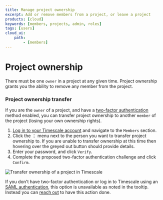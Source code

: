 ```yaml
---
title: Manage project ownership
excerpt: Add or remove members from a project, or leave a project
products: [cloud]
keywords: [members, projects, admin, roles]
tags: [users]
cloud_ui:
    path:
        - [members]
---
```


# Project ownership

There must be one `owner` in a project at any given time. Project ownership grants you the ability to remove any member from the project.
<Procedure>

### Project ownership transfer

If you are the `owner` of a project, and have a [two-factor authentication][2fa] method enabled, you can 
transfer project ownership to another `member` of the project (losing your own ownership rights).

1.  [Log in to your Timescale account][cloud-login] and navigate to
    the `Members` section.
2.  Click the ⋮ menu next to the person you want to transfer project ownership to. 
    If you are unable to transfer ownership at this time then hovering over the greyed out button should provide details.
3.  Enter your password, and click `Verify`.
4.  Complete the proposed two-factor authentication challenge and click `Confirm`.

<img class="main-content__illustration"
width={1375} height={944}
src="https://assets.timescale.com/docs/images/tsc-transfer-ownership.webp"
alt="Transfer ownership of a project in Timescale"/>

</Procedure>

<Highlight type="note">

If you don't have two-factor authentication or log in to Timescale using an [SAML authentication][saml], this option is unavailable as noted in the tooltip.
Instead you can [reach out](https://www.timescale.com/contact) to have this action done.

</Highlight>

[cloud-login]: https://console.cloud.timescale.com/
[saml]: /use-timescale/:currentVersion:/security/saml/
[2fa]: /use-timescale/:currentVersion:/security/multi-factor-authentication/
